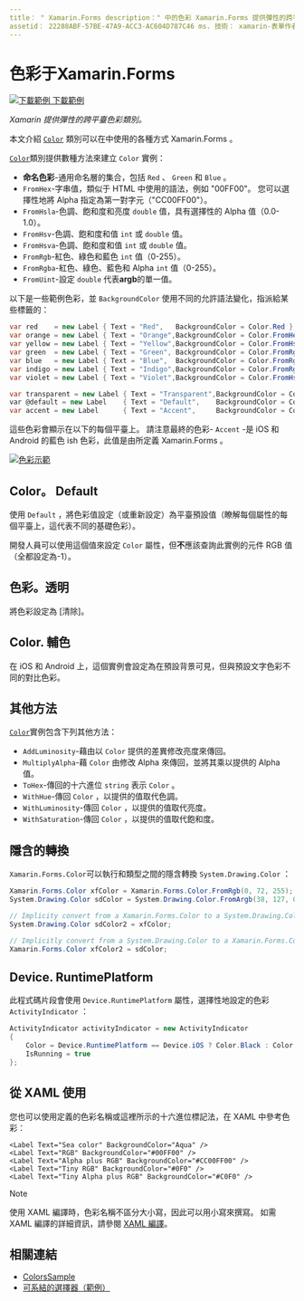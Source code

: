 ```yaml
---
title： " Xamarin.Forms description：" 中的色彩 Xamarin.Forms 提供彈性的跨平臺色彩類別。 本文說明 Color 類別所提供的功能，以及如何使用它。」
assetid： 22288ABF-57BE-47A9-ACC3-AC604D787C46 ms. 技術： xamarin-表單作者： davidbritch ms. author： dabritch ms. 日期：04/02/2020 否-loc： [ Xamarin.Forms ， Xamarin.Essentials ]
---
```


# <a name="colors-in-xamarinforms"></a>色彩于Xamarin.Forms

[![下載範例 ](~/media/shared/download.png) 下載範例](https://docs.microsoft.com/samples/xamarin/xamarin-forms-samples/workingwithcolors)

_Xamarin 提供彈性的跨平臺色彩類別。_

本文介紹 [`Color`](xref:Xamarin.Forms.Color) 類別可以在中使用的各種方式 Xamarin.Forms 。

[`Color`](xref:Xamarin.Forms.Color)類別提供數種方法來建立 `Color` 實例：

- **命名色彩**-通用命名層的集合，包括 `Red` 、 `Green` 和 `Blue` 。
- `FromHex`-字串值，類似于 HTML 中使用的語法，例如 "00FF00"。 您可以選擇性地將 Alpha 指定為第一對字元（"CC00FF00"）。
- `FromHsla`-色調、飽和度和亮度 `double` 值，具有選擇性的 Alpha 值（0.0-1.0）。
- `FromHsv`-色調、飽和度和值 `int` 或 `double` 值。
- `FromHsva`-色調、飽和度和值 `int` 或 `double` 值。
- `FromRgb`-紅色、綠色和藍色 `int` 值（0-255）。
- `FromRgba`-紅色、綠色、藍色和 Alpha `int` 值（0-255）。
- `FromUint`-設定 `double` 代表**argb**的單一值。

以下是一些範例色彩，並 `BackgroundColor` 使用不同的允許語法變化，指派給某些標籤的：

```csharp
var red    = new Label { Text = "Red",   BackgroundColor = Color.Red };
var orange = new Label { Text = "Orange",BackgroundColor = Color.FromHex("FF6A00") };
var yellow = new Label { Text = "Yellow",BackgroundColor = Color.FromHsla(0.167, 1.0, 0.5, 1.0) };
var green  = new Label { Text = "Green", BackgroundColor = Color.FromRgb (38, 127, 0) };
var blue   = new Label { Text = "Blue",  BackgroundColor = Color.FromRgba(0, 38, 255, 255) };
var indigo = new Label { Text = "Indigo",BackgroundColor = Color.FromRgb (0, 72, 255) };
var violet = new Label { Text = "Violet",BackgroundColor = Color.FromHsla(0.82, 1, 0.25, 1) };

var transparent = new Label { Text = "Transparent",BackgroundColor = Color.Transparent };
var @default = new Label    { Text = "Default",    BackgroundColor = Color.Default };
var accent = new Label      { Text = "Accent",     BackgroundColor = Color.Accent };
```

這些色彩會顯示在以下的每個平臺上。 請注意最終的色彩- `Accent` -是 iOS 和 Android 的藍色 ish 色彩，此值是由所定義 Xamarin.Forms 。

 [![色彩示範](colors-images/colors-sml.png "色彩示範")](colors-images/colors.png#lightbox "色彩示範")

## <a name="colordefault"></a>Color。 Default

使用 `Default` ，將色彩值設定（或重新設定）為平臺預設值（瞭解每個屬性的每個平臺上，這代表不同的基礎色彩）。

開發人員可以使用這個值來設定 `Color` 屬性，但**不**應該查詢此實例的元件 RGB 值（全都設定為-1）。

## <a name="colortransparent"></a>色彩。透明

將色彩設定為 [清除]。

## <a name="coloraccent"></a>Color. 輔色

在 iOS 和 Android 上，這個實例會設定為在預設背景可見，但與預設文字色彩不同的對比色彩。

## <a name="additional-methods"></a>其他方法

[`Color`](xref:Xamarin.Forms.Color)實例包含下列其他方法：

- `AddLuminosity`-藉由以 `Color` 提供的差異修改亮度來傳回。
- `MultiplyAlpha`-藉 `Color` 由修改 Alpha 來傳回，並將其乘以提供的 Alpha 值。
- `ToHex`-傳回的十六進位 `string` 表示 `Color` 。
- `WithHue`-傳回 `Color` ，以提供的值取代色調。
- `WithLuminosity`-傳回 `Color` ，以提供的值取代亮度。
- `WithSaturation`-傳回 `Color` ，以提供的值取代飽和度。

## <a name="implicit-conversions"></a>隱含的轉換

`Xamarin.Forms.Color`可以執行和類型之間的隱含轉換 `System.Drawing.Color` ：

```csharp
Xamarin.Forms.Color xfColor = Xamarin.Forms.Color.FromRgb(0, 72, 255);
System.Drawing.Color sdColor = System.Drawing.Color.FromArgb(38, 127, 0);

// Implicity convert from a Xamarin.Forms.Color to a System.Drawing.Color
System.Drawing.Color sdColor2 = xfColor;

// Implicitly convert from a System.Drawing.Color to a Xamarin.Forms.Color
Xamarin.Forms.Color xfColor2 = sdColor;
```

## <a name="deviceruntimeplatform"></a>Device. RuntimePlatform

此程式碼片段會使用 `Device.RuntimePlatform` 屬性，選擇性地設定的色彩 `ActivityIndicator` ：

```csharp
ActivityIndicator activityIndicator = new ActivityIndicator
{
    Color = Device.RuntimePlatform == Device.iOS ? Color.Black : Color.Default,
    IsRunning = true
};
```

## <a name="use-from-xaml"></a>從 XAML 使用

您也可以使用定義的色彩名稱或這裡所示的十六進位標記法，在 XAML 中參考色彩：

```xaml
<Label Text="Sea color" BackgroundColor="Aqua" />
<Label Text="RGB" BackgroundColor="#00FF00" />
<Label Text="Alpha plus RGB" BackgroundColor="#CC00FF00" />
<Label Text="Tiny RGB" BackgroundColor="#0F0" />
<Label Text="Tiny Alpha plus RGB" BackgroundColor="#C0F0" />
```

> [!NOTE]
> 使用 XAML 編譯時，色彩名稱不區分大小寫，因此可以用小寫來撰寫。 如需 XAML 編譯的詳細資訊，請參閱 [XAML 編譯](~/xamarin-forms/xaml/xamlc.md)。

## <a name="related-links"></a>相關連結

- [ColorsSample](https://docs.microsoft.com/samples/xamarin/xamarin-forms-samples/workingwithcolors)
- [可系結的選擇器（範例）](https://docs.microsoft.com/samples/xamarin/xamarin-forms-samples/userinterface-bindablepicker)
